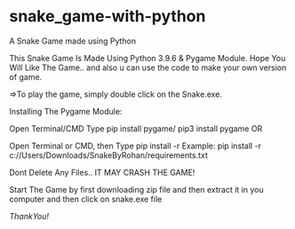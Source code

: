 # snake_game-with-python
A  Snake Game made using Python

This Snake Game Is Made Using Python 3.9.6 & Pygame Module. Hope You Will Like The Game.. and also u can use the code to make your own version of game.

=>To play the game, simply double click on the Snake.exe.

Installing The Pygame Module:

Open Terminal/CMD
Type pip install pygame/ pip3 install pygame
OR

Open Terminal or CMD, then Type pip install -r <path to the game>
Example: pip install -r c://Users/Downloads/SnakeByRohan/requirements.txt


  
Dont Delete Any Files.. IT MAY CRASH THE GAME!
  
Start The Game by first downloading zip file and then extract it in you computer and then click on snake.exe file
  
*ThankYou!*
